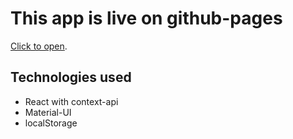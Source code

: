 # This app is live on github-pages

 [Click to open](https://ankitn1311.github.io/book-context-api/).

## Technologies used
* React with context-api
* Material-UI
* localStorage

